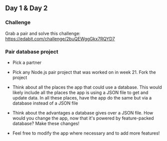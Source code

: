 ## Day 1 & Day 2


### Challenge

Grab a pair and solve this challenge: https://edabit.com/challenge/2buQEWggGkx7RQYD7


### Pair database project

- Pick a partner

- Pick any Node.js pair project that was worked on in week 21. Fork the project

- Think about all the places the app that could use a database. This would likely include all the places the app is using a JSON file to get and update data. In all these places, have the app do the same but via a database instead of a JSON file

- Think about the advantages a database gives over a JSON file. How would you change the app, now that it's powered by feature-packed database? Make these changes!

- Feel free to modify the app where necessary and to add more features!
